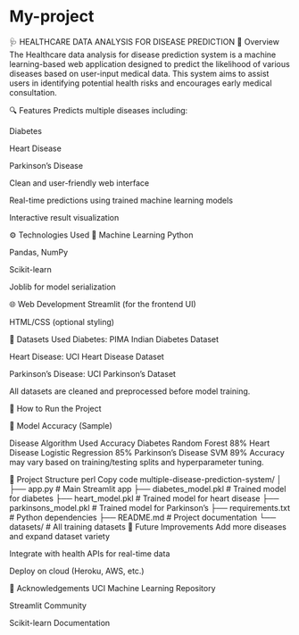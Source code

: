 # My-project
🩺 HEALTHCARE DATA ANALYSIS FOR DISEASE PREDICTION 
📘 Overview
The Healthcare data analysis for disease prediction system  is a machine learning-based web application designed to predict the likelihood of various diseases based on user-input medical data. This system aims to assist users in identifying potential health risks and encourages early medical consultation.

🔍 Features
Predicts multiple diseases including:

Diabetes

Heart Disease

Parkinson’s Disease

Clean and user-friendly web interface

Real-time predictions using trained machine learning models

Interactive result visualization

⚙️ Technologies Used
🧠 Machine Learning
Python

Pandas, NumPy

Scikit-learn

Joblib for model serialization

🌐 Web Development
Streamlit (for the frontend UI)

HTML/CSS (optional styling)

🧪 Datasets Used
Diabetes: PIMA Indian Diabetes Dataset

Heart Disease: UCI Heart Disease Dataset

Parkinson’s Disease: UCI Parkinson’s Dataset

All datasets are cleaned and preprocessed before model training.

🚀 How to Run the Project


🧠 Model Accuracy (Sample)

Disease	Algorithm Used	Accuracy
Diabetes	Random Forest	88%
Heart Disease	Logistic Regression	85%
Parkinson’s Disease	SVM	89%
Accuracy may vary based on training/testing splits and hyperparameter tuning.

📂 Project Structure
perl
Copy code
multiple-disease-prediction-system/
│
├── app.py                     # Main Streamlit app
├── diabetes_model.pkl         # Trained model for diabetes
├── heart_model.pkl            # Trained model for heart disease
├── parkinsons_model.pkl       # Trained model for Parkinson’s
├── requirements.txt           # Python dependencies
├── README.md                  # Project documentation
└── datasets/                  # All training datasets
📌 Future Improvements
Add more diseases and expand dataset variety

Integrate with health APIs for real-time data

Deploy on cloud (Heroku, AWS, etc.)

🙌 Acknowledgements
UCI Machine Learning Repository

Streamlit Community

Scikit-learn Documentation

